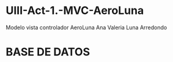 # UIII-Act-1.-MVC-AeroLuna
Modelo vista controlador AeroLuna Ana Valeria Luna Arredondo

# BASE DE DATOS

